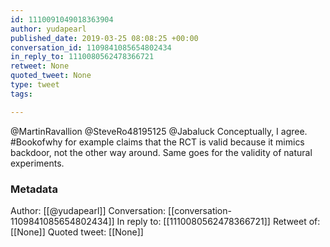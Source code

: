 ```yaml
---
id: 1110091049018363904
author: yudapearl
published_date: 2019-03-25 08:08:25 +00:00
conversation_id: 1109841085654802434
in_reply_to: 1110080562478366721
retweet: None
quoted_tweet: None
type: tweet
tags:

---
```


@MartinRavallion @SteveRo48195125 @Jabaluck Conceptually, I agree. #Bookofwhy for example claims that the  RCT is valid because it mimics backdoor, not the other way around. Same goes for the validity of natural experiments.

### Metadata

Author: [[@yudapearl]]
Conversation: [[conversation-1109841085654802434]]
In reply to: [[1110080562478366721]]
Retweet of: [[None]]
Quoted tweet: [[None]]
